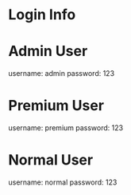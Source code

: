 # Login Info

# Admin User
username: admin
password: 123

# Premium User
username: premium
password: 123

# Normal User
username: normal
password: 123
